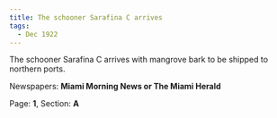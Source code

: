 ```yaml
---  
title: The schooner Sarafina C arrives  
tags:  
  - Dec 1922  
---  
```

  
The schooner Sarafina C arrives with mangrove bark to be shipped to northern ports.  
  
Newspapers: **Miami Morning News or The Miami Herald**  
  
Page: **1**, Section: **A** 
